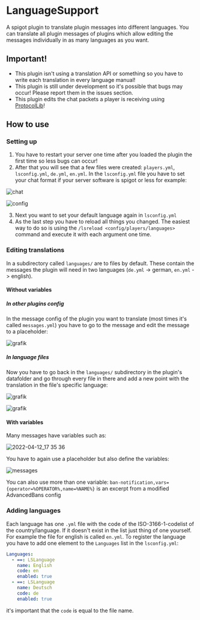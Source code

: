 # LanguageSupport

A spigot plugin to translate plugin messages into different languages. 
You can translate all plugin messages of plugins which allow editing the messages 
individually in as many languages as you want.

## Important!

- This plugin isn't using a translation API or something so you have to write each translation in every language manual!
- This plugin is still under development so it's possible that bugs may occur! Please report them in the issues section.
- This plugin edits the chat packets a player is receiving using [ProtocolLib](https://www.spigotmc.org/resources/protocollib.1997/)!

## How to use

### Setting up

1. You have to restart your server one time after you loaded the plugin the first time so less bugs can occur!
2. After that you will see that a few files were created: `players.yml`, `lsconfig.yml`, `de.yml`, `en.yml`.
In the `lsconfig.yml` file you have to set your chat format if your server software is spigot or less for example:

![chat](https://user-images.githubusercontent.com/69450649/162993473-20756dbf-6c0c-4e3c-98bc-fefb39b76edb.png)

![config](https://user-images.githubusercontent.com/69450649/162993609-1f4497af-fe15-4093-ae67-8885f53c55e5.png)

3. Next you want to set your default language again in `lsconfig.yml`
4. As the last step you have to reload all things you changed. The easiest way to do so is using the `/lsreload <config/players/languages>` command and execute it with each argument one time.

### Editing translations

In a subdirectory called `languages/` are to files by default. These contain the messages the plugin will need in two languages (`de.yml` -> german, `en.yml` -> english). 

#### Without variables

##### In other plugins config

In the message config of the plugin you want to translate (most times it's called `messages.yml`) you have to go to the message and edit the message to a placeholder:

![grafik](https://user-images.githubusercontent.com/69450649/162997604-07dfedc0-54d9-4404-b570-d757a77ff031.png)

##### In language files

Now you have to go back in the `languages/` subdirectory in the plugin's datafolder and go through every file in there and add a new point with the translation in the file's specific language:

![grafik](https://user-images.githubusercontent.com/69450649/162998956-c2cdad7d-dc5b-4e10-855e-c2b28653bb40.png)

![grafik](https://user-images.githubusercontent.com/69450649/162999354-9c625b6c-5006-4e50-bd6e-2f2ea4d25b8e.png)

#### With variables

Many messages have variables such as: 

![2022-04-12_17 35 36](https://user-images.githubusercontent.com/69450649/163000283-d5e4b006-6b4a-454d-9feb-a4e2c807c5d5.png)

You have to again use a placeholder but also define the variables:

![messages](https://user-images.githubusercontent.com/69450649/163003606-76c525bd-73b2-428e-b97d-49a7938a9535.png)

You can also use more than one variable: `ban-notification,vars={operator=%OPERATOR%,name=%NAME%}` is an excerpt from a modified AdvancedBans config

### Adding languages

Each language has one `.yml` file with the code of the ISO-3166-1-codelist of the country/language. If it doesn't exist in the list just thing of one yourself. For example the file for english is called `en.yml`.
To register the language you have to add one element to the `Languages` list in the `lsconfig.yml`:
```yml
Languages:
  - ==: LSLanguage
    name: English
    code: en
    enabled: true
  - ==: LSLanguage
    name: Deutsch
    code: de
    enabled: true
```
it's important that the `code` is equal to the file name.
